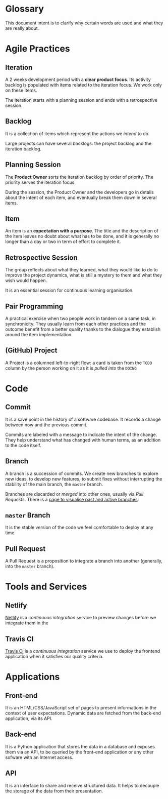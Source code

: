 # Glossary

This document intent is to clarify why certain words are used and what they are really about.

# Agile Practices

## Iteration

A 2 weeks development period with a **clear product focus**. Its activity backlog is populated with items related to the iteration focus. We work only on these items.

The iteration starts with a planning session and ends with a retrospective session.

## Backlog

It is a collection of items which represent the actions we _intend_ to do.

Large projects can have several backlogs: the project backlog and the iteration backlog.

## Planning Session

The **Product Owner** sorts the iteration backlog by order of priority. The priority serves the iteration focus.

During the session, the Product Owner and the developers go in details about the intent of each item, and eventually break them down in several items.

## Item

An item is an **expectation with a purpose**. The title and the description of the item leaves no doubt about what has to be done, and it is generally no longer than a day or two in term of effort to complete it.

## Retrospective Session

The group reflects about what they learned, what they would like to do to improve the project dynamics, what is still a mystery to them and what they wish would happen.

It is an essential session for continuous learning organisation.

## Pair Programming

A practical exercise when two people work in tandem on a same task, in synchronicity. They usually learn from each other practices and the outcome benefit from a better quality thanks to the dialogue they establish around the item implementation.

## (GitHub) Project

A Project is a columned left-to-right flow: a card is taken from the `TODO` column by the person working on it as it is _pulled into_ the `DOING`

# Code

## Commit

It is a save point in the history of a software codebase. It records a change between now and the previous commit.

Commits are labeled with a message to indicate the intent of the change. They help understand what has changed with human terms, as an addition to the code itself.

## Branch

A branch is a succession of commits. We create new branches to explore new ideas, to develop new features, to submit fixes without interrupting the stability of the main branch, the `master` branch.

Branches are discarded or _merged_ into other ones, usually via _Pull Requests_.
There is a [page to visualise past and active branches](https://github.com/GFDRR/open-risk-data-dashboard/network).

## `master` Branch

It is the stable version of the code we feel comfortable to deploy at any time.

## Pull Request

A Pull Request is a proposition to integrate a branch into another (generally, into the `master` branch).


# Tools and Services

## Netlify

[Netlify](https://app.netlify.com/sites/index-opendri-preview/overview) is a _continuous integration_ service to preview changes before we integrate them in the

## Travis CI

[Travis CI](https://travis-ci.com/GFDRR/open-risk-data-dashboard) is a _continuous integration_ service we use to deploy the frontend application when it satisfies our quality criteria.

# Applications

## Front-end

It is an HTML/CSS/JavaScript set of pages to present informations in the context of user expectations. Dynamic data are fetched from the back-end application, via its API.

## Back-end

It is a Python application that stores the data in a database and exposes them via an API, to be queried by the front-end application or any other sofware with an Internet access.

## API

It is an interface to share and receive structured data. It helps to decouple the storage of the data from their presentation.
